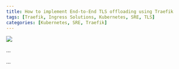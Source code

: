 ```yaml
---
title: How to implement End-to-End TLS offloading using Traefik
tags: [Traefik, Ingress Solutions, Kubernetes, SRE, TLS]
categories: [Kubernetes, SRE, Traefik]
---
```


<img src="{{ site.baseurl_root }}/public/images/traefik-1.png" class="post-image resize-sm center-image" />

...

<!-- post-excerpt -->

...
